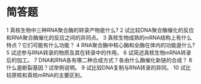 # 简答题
1  真核生物中三种RNA聚合酶的转录产物是什么?
2  试比较DNA聚合酶催化的反应和RNA聚合酶催化的反应之间的异同点。
3  真核生物成熟的mRNA结构上有什么特点？它们可能有什么功能？
4  RNA聚合酶中核心酶和全酶在体内的功能是什么? 
5  试述参与RNA转录的物质及其在转录中的作用。
6  试简述真核生物mRNA转录后的加工。
7  DNA和RNA各有哪二种合成方式？各由什么酶催化新链的合成？
8  什么是断裂基因？试举例说明。
9  试比较DNA复制与RNA转录的异同。
10 试比较原核和真核mRNA的主要区别。
